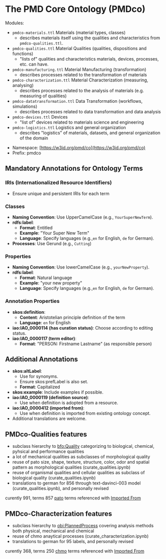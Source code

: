 # The PMD Core Ontology (PMDco) 

Modules:

 - ```pmdco-materials.ttl``` Materials (material types, classes)
 	- describes materials itself using the qualities and characteristics from ```pmdco-qualities.ttl```. 
 - ```pmdco-qualities.ttl``` Material Qualities (qualities, dispositions and functions)
 	- "lists of" qualities and characteristics materials, devices, processes, etc. can have.
 - ```pmdco-manufacturing.ttl``` Material Manufacturing (transformation)
 	- describes processes related to the transformation of materials
 - ```pmdco-characterization.ttl``` Material Characterization (measuring, analysing)
 	- describes processes related to the analysis of materials (e.g. measuring of qualities)	
 - ```pmdco-datatransformation.ttl``` Data Transformation (workflows, simulations)
 	- describes processes related to data transformation and data analysis
 - ```pmdco-devices.ttl``` Devices
   - "list of" devices related to materials science and engineering	
 - ```pmdco-logistics.ttl``` Logistics and general organization
   - describes "logistics" of materials, datasets, and general organization of the domain
 

* Namespace: [https://w3id.org/pmd/co](https://w3id.org/pmd/co)
* Prefix: pmdco


## Mandatory Annotations for Ontology Terms
### IRIs (Internationalized Resource Identifiers)
- Ensure unique and persistent IRIs for each term

### Classes
- **Naming Convention**: Use UpperCamelCase (e.g., `YourSuperNewTerm`).
- **rdfs:label**: 
  - **Format**: Entitled
  - **Example**: "Your Super New Term"
  - **Language**: Specify languages (e.g.,`en` for English, `de` for German).
- **Processes**: Use Gerund (e.g., `Cutting`)

### Properties
- **Naming Convention**: Use lowerCamelCase (e.g., `yourNewProperty`).
- **rdfs:label**: 
  - **Format**: Natural language
  - **Example**: "your new property"
  - **Language**: Specify languages (e.g.,`en` for English, `de` for German).

### Annotation Properties
- **skos:definition**: 
  - **Content**: Aristotelian principle definition of the term
  - **Language**: `en` for English
- **iao:IAO_0000114 (has curation status)**: Choose according to editing status.
- **iao:IAO_0000117 (term editor)**: 
  - **Format**: "PERSON: Firstname Lastname" (as responsible person)

## Additional Annotations
- **skos:altLabel**: 
  - Use for synonyms.
  - Ensure skos:prefLabel is also set.
  - **Format**: Capitalized
- **skos:example**: Include examples if possible.
- **iao:IAO_0000119 (definition source)**: 
  - Use when definition is adopted from a resource.
- **iao:IAO_0000412 (imported from)**: 
  - Use when definition is imported from existing ontology concept.
- Additional translations are welcome.


## PMDco-Qualities features

- subclass hierarchy to [bfo:Quality](http://purl.obolibrary.org/obo/BFO_0000019) categorizing to biological, chemical, pyhsical and performance qualities 
- a lot of mechanical qualities as subclasses of morphological quality
- reuse of pato size, shape, texture, structure, color, odor and spatial pattern as morphological qualities (curate_qualities.ipynb)
- reuse of organismal qualities and cellular qualities as subclass of biological quality  (curate_qualities.ipynb)
- translations to german for 856 through text-davinci-003 model (curate_qualities.ipynb), and personally revised

curently 991, terms 857 [pato](https://obofoundry.org/ontology/pato.html) terms referenced with [Imported From](http://purl.obolibrary.org/obo/IAO_0000412)


## PMDco-Characterization features

- subclass hierarchy to [obi:PlannedProcess](http://purl.obolibrary.org/obo/OBI_0000011) covering analysis methods both physical, mechanical and chemical 
- reuse of chmo anaytical processes (curate_characterization.ipynb)
- translations to german for 95 labels, and personally revised

curently 368, terms 250 [chmo](http://purl.obolibrary.org/obo/chmo.owl) terms referenced with [Imported From](http://purl.obolibrary.org/obo/IAO_0000412)
